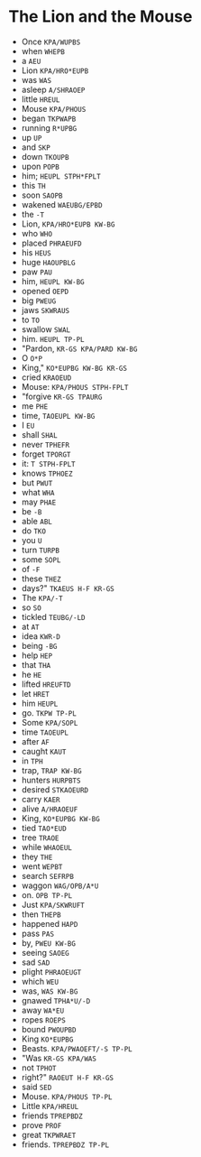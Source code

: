 # The Lion and the Mouse

* Once `KPA/WUPBS`
* when `WHEPB`
* a `AEU`
* Lion `KPA/HRO*EUPB`
* was `WAS`
* asleep `A/SHRAOEP`
* little `HREUL`
* Mouse `KPA/PHOUS`
* began `TKPWAPB`
* running `R*UPBG`
* up `UP`
* and `SKP`
* down `TKOUPB`
* upon `POPB`
* him; `HEUPL STPH*FPLT`
* this `TH`
* soon `SAOPB`
* wakened `WAEUBG/EPBD`
* the `-T`
* Lion, `KPA/HRO*EUPB KW-BG`
* who `WHO`
* placed `PHRAEUFD`
* his `HEUS`
* huge `HAOUPBLG`
* paw `PAU`
* him, `HEUPL KW-BG`
* opened `OEPD`
* big `PWEUG`
* jaws `SKWRAUS`
* to `TO`
* swallow `SWAL`
* him. `HEUPL TP-PL`
* "Pardon, `KR-GS KPA/PARD KW-BG`
* O `O*P`
* King," `KO*EUPBG KW-BG KR-GS`
* cried `KRAOEUD`
* Mouse: `KPA/PHOUS STPH-FPLT`
* "forgive `KR-GS TPAURG`
* me `PHE`
* time, `TAOEUPL KW-BG`
* I `EU`
* shall `SHAL`
* never `TPHEFR`
* forget `TPORGT`
* it: `T STPH-FPLT`
* knows `TPHOEZ`
* but `PWUT`
* what `WHA`
* may `PHAE`
* be `-B`
* able `ABL`
* do `TKO`
* you `U`
* turn `TURPB`
* some `SOPL`
* of `-F`
* these `THEZ`
* days?" `TKAEUS H-F KR-GS`
* The `KPA/-T`
* so `SO`
* tickled `TEUBG/-LD`
* at `AT`
* idea `KWR-D`
* being `-BG`
* help `HEP`
* that `THA`
* he `HE`
* lifted `HREUFTD`
* let `HRET`
* him `HEUPL`
* go. `TKPW TP-PL`
* Some `KPA/SOPL`
* time `TAOEUPL`
* after `AF`
* caught `KAUT`
* in `TPH`
* trap, `TRAP KW-BG`
* hunters `HURPBTS`
* desired `STKAOEURD`
* carry `KAER`
* alive `A/HRAOEUF`
* King, `KO*EUPBG KW-BG`
* tied `TAO*EUD`
* tree `TRAOE`
* while `WHAOEUL`
* they `THE`
* went `WEPBT`
* search `SEFRPB`
* waggon `WAG/OPB/A*U`
* on. `OPB TP-PL`
* Just `KPA/SKWRUFT`
* then `THEPB`
* happened `HAPD`
* pass `PAS`
* by, `PWEU KW-BG`
* seeing `SAOEG`
* sad `SAD`
* plight `PHRAOEUGT`
* which `WEU`
* was, `WAS KW-BG`
* gnawed `TPHA*U/-D`
* away `WA*EU`
* ropes `ROEPS`
* bound `PWOUPBD`
* King `KO*EUPBG`
* Beasts. `KPA/PWAOEFT/-S TP-PL`
* "Was `KR-GS KPA/WAS`
* not `TPHOT`
* right?" `RAOEUT H-F KR-GS`
* said `SED`
* Mouse. `KPA/PHOUS TP-PL`
* Little `KPA/HREUL`
* friends `TPREPBDZ`
* prove `PROF`
* great `TKPWRAET`
* friends. `TPREPBDZ TP-PL`
